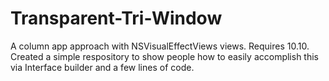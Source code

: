 Transparent-Tri-Window
======================

A column app approach with NSVisualEffectViews views. Requires 10.10. Created a simple respository to show people how to easily accomplish this via Interface builder and a few lines of code.
